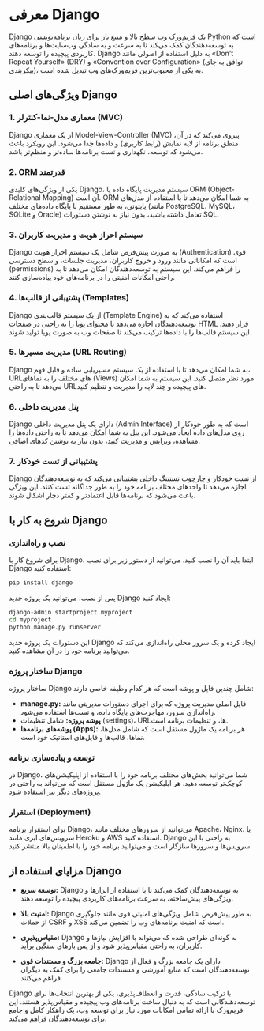 # معرفی Django

Django یک فریم‌ورک وب سطح بالا و منبع باز برای زبان برنامه‌نویسی Python است که به توسعه‌دهندگان کمک می‌کند تا به سرعت و به سادگی وب‌سایت‌ها و برنامه‌های کاربردی پیچیده را توسعه دهند. Django به دلیل استفاده از اصولی مانند «Don't Repeat Yourself» (DRY) و «Convention over Configuration» (توافق به جای پیکربندی)، به یکی از محبوب‌ترین فریم‌ورک‌های وب تبدیل شده است.

## ویژگی‌های اصلی Django

### 1. **معماری مدل-نما-کنترلر (MVC)**
Django از یک معماری Model-View-Controller (MVC) پیروی می‌کند که در آن، منطق برنامه از لایه نمایش (رابط کاربری) و داده‌ها جدا می‌شود. این رویکرد باعث می‌شود که توسعه، نگهداری و تست برنامه‌ها ساده‌تر و منظم‌تر باشد.

### 2. **ORM قدرتمند**
یکی از ویژگی‌های کلیدی Django، سیستم مدیریت پایگاه داده یا ORM (Object-Relational Mapping) آن است. ORM به شما امکان می‌دهد تا با استفاده از مدل‌های پایتونی، به طور مستقیم با پایگاه داده‌های مختلف (مانند PostgreSQL، MySQL، SQLite و Oracle) تعامل داشته باشید، بدون نیاز به نوشتن دستورات SQL.

### 3. **سیستم احراز هویت و مدیریت کاربران**
Django به صورت پیش‌فرض شامل یک سیستم احراز هویت (Authentication) قوی است که امکاناتی مانند ورود و خروج کاربران، مدیریت جلسات، و سطح دسترسی (permissions) را فراهم می‌کند. این سیستم به توسعه‌دهندگان امکان می‌دهد تا به راحتی امکانات امنیتی را در برنامه‌های خود پیاده‌سازی کنند.

### 4. **پشتیبانی از قالب‌ها (Templates)**
Django از یک سیستم قالب‌بندی (Template Engine) استفاده می‌کند که به توسعه‌دهندگان اجازه می‌دهد تا محتوای پویا را به راحتی در صفحات HTML قرار دهند. این سیستم قالب‌ها را با داده‌ها ترکیب می‌کند تا صفحات وب به صورت پویا تولید شوند.

### 5. **مدیریت مسیرها (URL Routing)**
Django به شما امکان می‌دهد تا با استفاده از یک سیستم مسیریابی ساده و قابل فهم، URLهای مختلف را به نماهای (Views) مورد نظر متصل کنید. این سیستم به شما امکان می‌دهد تا به راحتی URLهای پیچیده و چند لایه را مدیریت و تنظیم کنید.

### 6. **پنل مدیریت داخلی**
Django دارای یک پنل مدیریت داخلی (Admin Interface) است که به طور خودکار از روی مدل‌های داده ایجاد می‌شود. این پنل به شما امکان می‌دهد تا به راحتی داده‌ها را مشاهده، ویرایش و مدیریت کنید، بدون نیاز به نوشتن کدهای اضافی.

### 7. **پشتیبانی از تست خودکار**
Django از تست خودکار و چارچوب تستینگ داخلی پشتیبانی می‌کند که به توسعه‌دهندگان اجازه می‌دهد تا واحدهای مختلف برنامه خود را به طور جداگانه تست کنند. این ویژگی باعث می‌شود که برنامه‌ها قابل اعتمادتر و کمتر دچار اشکال شوند.

## شروع به کار با Django

### نصب و راه‌اندازی
برای شروع کار با Django، ابتدا باید آن را نصب کنید. می‌توانید از دستور زیر برای نصب Django استفاده کنید:

```bash
pip install django
```

پس از نصب، می‌توانید یک پروژه جدید Django ایجاد کنید:

```bash
django-admin startproject myproject
cd myproject
python manage.py runserver
```

این دستورات یک پروژه جدید Django ایجاد کرده و یک سرور محلی راه‌اندازی می‌کند که می‌توانید برنامه خود را در آن مشاهده کنید.

### ساختار پروژه Django
ساختار پروژه Django شامل چندین فایل و پوشه است که هر کدام وظیفه خاصی دارند:

- **manage.py:** فایل اصلی مدیریت پروژه که برای اجرای دستورات مدیریتی مانند راه‌اندازی سرور، مهاجرت‌های پایگاه داده، و تست‌ها استفاده می‌شود.
- **پوشه پروژه:** شامل تنظیمات (settings)، URLها، و تنظیمات برنامه است.
- **پوشه‌های برنامه‌ها (Apps):** هر برنامه یک ماژول مستقل است که شامل مدل‌ها، نماها، قالب‌ها و فایل‌های استاتیک خود است.

### توسعه و پیاده‌سازی برنامه
در Django، شما می‌توانید بخش‌های مختلف برنامه خود را با استفاده از اپلیکیشن‌های کوچک‌تر توسعه دهید. هر اپلیکیشن یک ماژول مستقل است که می‌تواند به راحتی در پروژه‌های دیگر نیز استفاده شود.

### استقرار (Deployment)
برای استقرار برنامه Django، می‌توانید از سرورهای مختلف مانند Apache، Nginx، یا سرویس‌های ابری مانند Heroku و AWS استفاده کنید. Django به راحتی با این سرویس‌ها و سرورها سازگار است و می‌توانید برنامه خود را با اطمینان بالا منتشر کنید.

## مزایای استفاده از Django

- **توسعه سریع:** Django به توسعه‌دهندگان کمک می‌کند تا با استفاده از ابزارها و ویژگی‌های پیش‌ساخته، به سرعت برنامه‌های کاربردی پیچیده را توسعه دهند.
  
- **امنیت بالا:** Django به طور پیش‌فرض شامل ویژگی‌های امنیتی قوی مانند جلوگیری از حملات CSRF و XSS است که امنیت برنامه‌های وب را تضمین می‌کند.

- **مقیاس‌پذیری:** Django به گونه‌ای طراحی شده که می‌تواند با افزایش نیازها و کاربران، به راحتی مقیاس‌پذیر شود و از پس بارهای سنگین برآید.

- **جامعه بزرگ و مستندات قوی:** Django دارای یک جامعه بزرگ و فعال از توسعه‌دهندگان است که منابع آموزشی و مستندات جامعی را برای کمک به دیگران فراهم می‌کنند.

Django با ترکیب سادگی، قدرت و انعطاف‌پذیری، یکی از بهترین انتخاب‌ها برای توسعه‌دهندگانی است که به دنبال ساخت برنامه‌های وب پیچیده و مقیاس‌پذیر هستند. این فریم‌ورک با ارائه تمامی امکانات مورد نیاز برای توسعه وب، یک راهکار کامل و جامع برای توسعه‌دهندگان فراهم می‌کند.